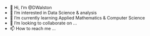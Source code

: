 - 👋 Hi, I’m @DWalston
- 👀 I’m interested in Data Science & analysis
- 🌱 I’m currently learning Applied Mathematics & Computer Science
- 💞️ I’m looking to collaborate on ...
- 📫 How to reach me ...

<!---
DWalston/DWalston is a ✨ special ✨ repository because its `README.md` (this file) appears on your GitHub profile.
You can click the Preview link to take a look at your changes.
--->
